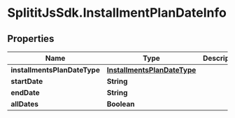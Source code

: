 # SplititJsSdk.InstallmentPlanDateInfo

## Properties

Name | Type | Description | Notes
------------ | ------------- | ------------- | -------------
**installmentsPlanDateType** | [**InstallmentsPlanDateType**](InstallmentsPlanDateType.md) |  | 
**startDate** | **String** |  | [optional] 
**endDate** | **String** |  | [optional] 
**allDates** | **Boolean** |  | 


